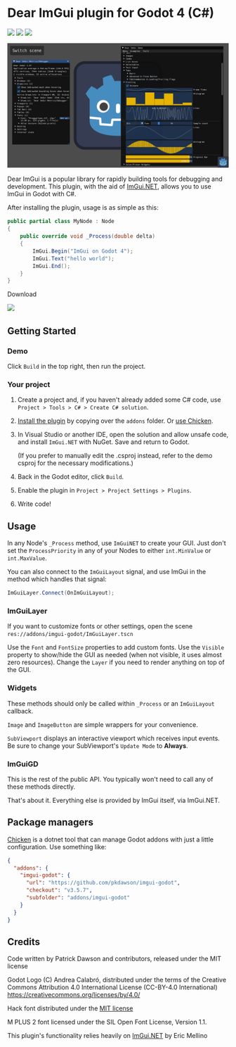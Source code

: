 # Dear ImGui plugin for Godot 4 (C#)

![](https://img.shields.io/static/v1?label=Godot&message=4.0&color=blue&logo=godotengine)
![](https://github.com/pkdawson/imgui-godot/actions/workflows/dotnet.yml/badge.svg)
![](https://github.com/pkdawson/imgui-godot/actions/workflows/godot.yml/badge.svg)

![screenshot](doc/screenshot.png)

Dear ImGui is a popular library for rapidly building tools for debugging and development. This plugin, with the aid of [ImGui.NET](https://github.com/mellinoe/ImGui.NET), allows you to use ImGui in Godot with C#.

After installing the plugin, usage is as simple as this:
```csharp
public partial class MyNode : Node
{
    public override void _Process(double delta)
    {
        ImGui.Begin("ImGui on Godot 4");
        ImGui.Text("hello world");
        ImGui.End();
    }
}
```

Download

[![](https://img.shields.io/static/v1?label=imgui-godot&message=3.5.7&color=blueviolet&logo=github)](https://github.com/pkdawson/imgui-godot/archive/refs/tags/v3.5.7.zip)

## Getting Started

### Demo

Click `Build` in the top right, then run the project.

### Your project

1. Create a project and, if you haven't already added some C# code, use `Project > Tools > C# > Create C# solution`.

2. [Install the plugin](https://docs.godotengine.org/en/stable/tutorials/plugins/editor/installing_plugins.html) by copying over the `addons` folder. Or [use Chicken](#package-managers).

3. In Visual Studio or another IDE, open the solution and allow unsafe code, and install `ImGui.NET` with NuGet. Save and return to Godot.

    (If you prefer to manually edit the .csproj instead, refer to the demo csproj for the necessary modifications.)

4. Back in the Godot editor, click `Build`.

5. Enable the plugin in `Project > Project Settings > Plugins`.

6. Write code!

## Usage

In any Node's `_Process` method, use `ImGuiNET` to create your GUI. Just don't set the `ProcessPriority` in any of your Nodes to either `int.MinValue` or `int.MaxValue`.

You can also connect to the `ImGuiLayout` signal, and use ImGui in the method which handles that signal:
```csharp
ImGuiLayer.Connect(OnImGuiLayout);
```

### ImGuiLayer

If you want to customize fonts or other settings, open the scene `res://addons/imgui-godot/ImGuiLayer.tscn`

Use the `Font` and `FontSize` properties to add custom fonts. Use the `Visible` property to show/hide the GUI as needed (when not visible, it uses almost zero resources). Change the `Layer` if you need to render anything on top of the GUI.

### Widgets

These methods should only be called within `_Process` or an `ImGuiLayout` callback.

`Image` and `ImageButton` are simple wrappers for your convenience.

`SubViewport` displays an interactive viewport which receives input events. Be sure to change your SubViewport's `Update Mode` to **Always**.

### ImGuiGD

This is the rest of the public API. You typically won't need to call any of these methods directly.

That's about it. Everything else is provided by ImGui itself, via ImGui.NET.


## Package managers

[Chicken](https://github.com/chickensoft-games/Chicken/) is a dotnet tool that can manage Godot addons with just a little configuration. Use something like:

```json
{
  "addons": {
    "imgui-godot": {
      "url": "https://github.com/pkdawson/imgui-godot",
      "checkout": "v3.5.7",
      "subfolder": "addons/imgui-godot"
    }
  }
}
```


## Credits

Code written by Patrick Dawson and contributors, released under the MIT license

Godot Logo (C) Andrea Calabró, distributed under the terms of the Creative Commons Attribution 4.0 International License (CC-BY-4.0 International) https://creativecommons.org/licenses/by/4.0/

Hack font distributed under the [MIT license](https://github.com/source-foundry/Hack/blob/master/LICENSE.md)

M PLUS 2 font licensed under the SIL Open Font License, Version 1.1.

This plugin's functionality relies heavily on [ImGui.NET](https://github.com/mellinoe/ImGui.NET) by Eric Mellino
